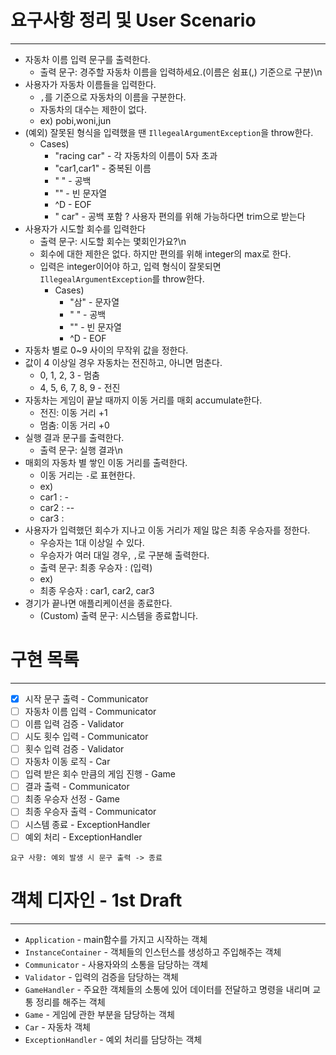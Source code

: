# 요구사항 정리 및 User Scenario

---
* 자동차 이름 입력 문구를 출력한다.
  * 출력 문구: 경주할 자동차 이름을 입력하세요.(이름은 쉼표(,) 기준으로 구분)\n
* 사용자가 자동차 이름들을 입력한다.
  * `,`를 기준으로 자동차의 이름을 구분한다.
  * 자동차의 대수는 제한이 없다.
  * ex) pobi,woni,jun
* (예외) 잘못된 형식을 입력했을 땐 `IllegealArgumentException`을 throw한다.
  * Cases)
    * "racing car" - 각 자동차의 이름이 5자 초과
    * "car1,car1" - 중복된 이름
    * " " - 공백
    * "" - 빈 문자열
    * ^D - EOF
    * " car" - 공백 포함 ? 사용자 편의를 위해 가능하다면 trim으로 받는다
* 사용자가 시도할 회수를 입력한다
  * 출력 문구: 시도할 회수는 몇회인가요?\n
  * 회수에 대한 제한은 없다. 하지만 편의를 위해 integer의 max로 한다.
  * 입력은 integer이어야 하고, 입력 형식이 잘못되면 `IllegealArgumentException`를 throw한다.
    * Cases)
      * "삼" - 문자열
      * " " - 공백
      * "" - 빈 문자열
      * ^D - EOF
* 자동차 별로 0~9 사이의 무작위 값을 정한다.
* 값이 4 이상일 경우 자동차는 전진하고, 아니면 멈춘다.
  * 0, 1, 2, 3 - 멈춤
  * 4, 5, 6, 7, 8, 9 - 전진
* 자동차는 게임이 끝날 때까지 이동 거리를 매회 accumulate한다.
  * 전진: 이동 거리 +1
  * 멈춤: 이동 거리 +0
* 실행 결과 문구를 출력한다.
  * 출력 문구: 실행 결과\n
* 매회의 자동차 별 쌓인 이동 거리를 출력한다.
  * 이동 거리는 `-`로 표현한다.
  * ex)
  * car1 : - 
  * car2 : --
  * car3 :
* 사용자가 입력했던 회수가 지나고 이동 거리가 제일 많은 최종 우승자를 정한다.
  * 우승자는 1대 이상일 수 있다.
  * 우승자가 여러 대일 경우, `,`로 구분해 출력한다.
  * 출력 문구: 최종 우승자 : (입력)
  * ex)
  * 최종 우승자 : car1, car2, car3
* 경기가 끝나면 애플리케이션을 종료한다.
  * (Custom) 출력 문구: 시스템을 종료합니다.

# 구현 목록

---
- [x] 시작 문구 출력 - Communicator
- [ ] 자동차 이름 입력 - Communicator
- [ ] 이름 입력 검증 - Validator
- [ ] 시도 횟수 입력 - Communicator
- [ ] 횟수 입력 검증 - Validator
- [ ] 자동차 이동 로직 - Car
- [ ] 입력 받은 회수 만큼의 게임 진행 - Game
- [ ] 결과 출력 - Communicator
- [ ] 최종 우승자 선정 - Game
- [ ] 최종 우승자 출력 - Communicator
- [ ] 시스템 종료 - ExceptionHandler
- [ ] 예외 처리 - ExceptionHandler
```
요구 사항: 예외 발생 시 문구 출력 -> 종료
```

# 객체 디자인 - 1st Draft

---
* `Application` - main함수를 가지고 시작하는 객체
* `InstanceContainer` - 객체들의 인스턴스를 생성하고 주입해주는 객체
* `Communicator` - 사용자와의 소통을 담당하는 객체
* `Validator` - 입력의 검증을 담당하는 객체
* `GameHandler` - 주요한 객체들의 소통에 있어 데이터를 전달하고 명령을 내리며 교통 정리를 해주는 객체
* `Game` - 게임에 관한 부분을 담당하는 객체
* `Car` - 자동차 객체
* `ExceptionHandler` - 예외 처리를 담당하는 객체
